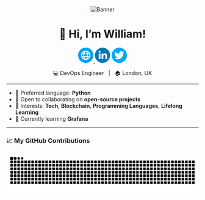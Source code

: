 <p align="center">
  <img src="https://media.licdn.com/dms/image/v2/D4E16AQF6IlQRMxNjYg/profile-displaybackgroundimage-shrink_350_1400/B4EZbUq89lHYAc-/0/1747324752290?e=1752710400&v=beta&t=4mgDgGfJ7Sw5-f0dg7PjzzG7fhCNQa5UVn1Z_pvYUnY" alt="Banner" />
</p>

<h1 align="center">👋 Hi, I’m William!</h1>

<p align="center">
  <a href="https://williamalvarez.dev"><img src="https://raw.githubusercontent.com/williamalvarezdev/williamalvarezdev/refs/heads/main/web.png" width="8%" /> </a> 
  <a href="https://linkedin.com/in/williamalvarezdev"><img src="https://raw.githubusercontent.com/williamalvarezdev/williamalvarezdev/refs/heads/main/Linkedin.png" width="8%" /></a> 
  <a href="https://x.com/williamalvadev"><img src="https://raw.githubusercontent.com/williamalvarezdev/williamalvarezdev/refs/heads/main/twitter.png" width="8%" /></a>
</p>

<p align="center">
  💻 DevOps Engineer &nbsp; | &nbsp; 🏠 London, UK 





---

- 🤖 Preferred language: **Python**
- 💞️ Open to collaborating on **open-source projects**
- 👀 Interests: **Tech**, **Blockchain**, **Programming Languages**, **Lifelong Learning**
- 🌱 Currently learning **Grafana**

---

### 📈 My GitHub Contributions

<picture>
  <source media="(prefers-color-scheme: dark)" srcset="https://raw.githubusercontent.com/williamalvarezdev/williamalvarezdev/output/github-contribution-grid-snake-dark.svg" />
  <source media="(prefers-color-scheme: light)" srcset="https://raw.githubusercontent.com/williamalvarezdev/williamalvarezdev/output/github-contribution-grid-snake.svg" />
  <img alt="GitHub Contribution Graph" src="https://raw.githubusercontent.com/williamalvarezdev/williamalvarezdev/output/github-contribution-grid-snake.svg" />
</picture>
